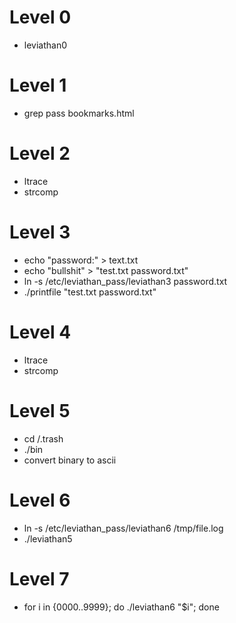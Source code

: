 # Level 0
- leviathan0
# Level 1
- grep pass bookmarks.html
# Level 2
- ltrace
- strcomp
# Level 3
- echo "password:" > text.txt
- echo "bullshit" > "test.txt password.txt"
- ln -s /etc/leviathan_pass/leviathan3 password.txt
- ./printfile "test.txt password.txt"
# Level 4
- ltrace
- strcomp
# Level 5
- cd /.trash
- ./bin
- convert binary to ascii
# Level 6
- ln -s /etc/leviathan_pass/leviathan6 /tmp/file.log
- ./leviathan5
# Level 7
- for i in {0000..9999}; do ./leviathan6 "$i"; done
